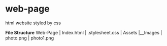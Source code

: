 # web-page
html website styled by css

**File Structure**
Web-Page
 |
 Index.html
 |
 .stylesheet.css
 |
 Assets
 |__Images
    |
    photo.png
    |
    photo1.png
